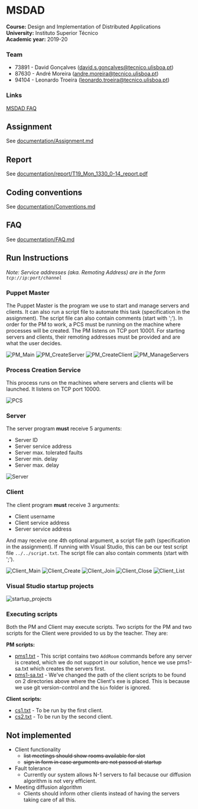 # MSDAD

**Course:** Design and Implementation of Distributed Applications  
**University:** Instituto Superior Técnico  
**Academic year:** 2019-20

### Team

- 73891 - David Gonçalves ([david.s.goncalves@tecnico.ulisboa.pt](mailto:david.s.goncalves@tecnico.ulisboa.pt))
- 87630 - André Moreira ([andre.moreira@tecnico.ulisboa.pt](mailto:andre.moreira@tecnico.ulisboa.pt))
- 94104 - Leonardo Troeira ([leonardo.troeira@tecnico.ulisboa.pt](mailto:leonardo.troeira@tecnico.ulisboa.pt))

### Links

[MSDAD FAQ](https://docs.google.com/document/d/1MTVyKDmzUeJcLIJTsvw5frO-d6pnYSTjL2flAF0IC2k/edit)

## Assignment

See [documentation/Assignment.md](documentation/Assignment.md)

## Report

See [documentation/report/T19_Mon_1330_0-14_report.pdf](documentation/report/T19_Mon_1330_0-14_report.pdf)

## Coding conventions

See [documentation/Conventions.md](documentation/Conventions.md)

## FAQ

See [documentation/FAQ.md](documentation/FAQ.md)

## Run Instructions

*Note: Service addresses (aka. Remoting Address) are in the form `tcp://ip:port/channel`*

### Puppet Master

The Puppet Master is the program we use to start and manage servers and clients. It can also run a script file to automate this task (specification in the assignment). The script file can also contain comments (start with ';'). In order for the PM to work, a PCS must be running on the machine where processes will be created. The PM listens on TCP port 10001. For starting servers and clients, their remoting addresses must be provided and are what the user decides.

![PM_Main](documentation/screenshots/PM_Main.png) ![PM_CreateServer](documentation/screenshots/PM_CreateServer.png) ![PM_CreateClient](documentation/screenshots/PM_CreateClient.png) ![PM_ManageServers](documentation/screenshots/PM_ManageServers.png)

### Process Creation Service

This process runs on the machines where servers and clients will be launched. It listens on TCP port 10000.

![PCS](documentation/screenshots/PCS.png)

### Server

The server program **must** receive 5 arguments:

- Server ID
- Server service address
- Server max. tolerated faults
- Server min. delay
- Server max. delay

![Server](documentation/screenshots/Server.png)

### Client

The client program **must** receive 3 arguments:

- Client username
- Client service address
- Server service address

And may receive one 4th optional argument, a script file path (specification in the assignment). If running with Visual Studio, this can be our test script file `../../script.txt`. The script file can also contain comments (start with ';').

![Client_Main](documentation/screenshots/Client_Main.png) ![Client_Create](documentation/screenshots/Client_Create.png) ![Client_Join](documentation/screenshots/Client_Join.png) ![Client_Close](documentation/screenshots/Client_Close.png) ![Client_List](documentation/screenshots/Client_List.png)

### Visual Studio startup projects

![startup_projects](documentation/screenshots/startup_projects.png)

### Executing scripts

Both the PM and Client may execute scripts. Two scripts for the PM and two scripts for the Client were provided to us by the teacher. They are:

**PM scripts:**

- [pms1.txt](PM/pms1.txt) - This script contains two `AddRoom` commands before any server is created, which we do not support in our solution, hence we use pms1-sa.txt which creates the servers first.
- [pms1-sa.txt](PM/pms1-sa.txt) - We've changed the path of the client scripts to be found on 2 directories above where the Client's exe is placed. This is because we use git version-control and the `bin` folder is ignored.

**Client scripts:**

- [cs1.txt](Client/cs1.txt) - To be run by the first client.
- [cs2.txt](Client/cs2.txt) - To be run by the second client.

## Not implemented

- Client functionality
  - ~~list meetings should show rooms available for slot~~
  - ~~sign in form in case arguments are not passed at startup~~
- Fault tolerance
  - Currently our system allows N-1 servers to fail because our diffusion algorithm is not very efficient.
- Meeting diffusion algorithm
  - Clients should inform other clients instead of having the servers taking care of all this.
